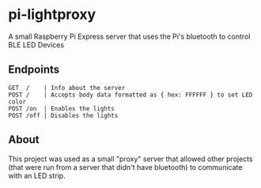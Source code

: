 # pi-lightproxy
A small Raspberry Pi Express server that uses the Pi's bluetooth to control BLE LED Devices


## Endpoints

```
GET  /    | Info about the server
POST /    | Accepts body data formatted as { hex: FFFFFF } to set LED color
POST /on  | Enables the lights
POST /off | Disables the lights
```
## About
This project was used as a small "proxy" server that allowed other projects (that were run from a server that didn't have bluetooth) 
to communicate with an LED strip.
